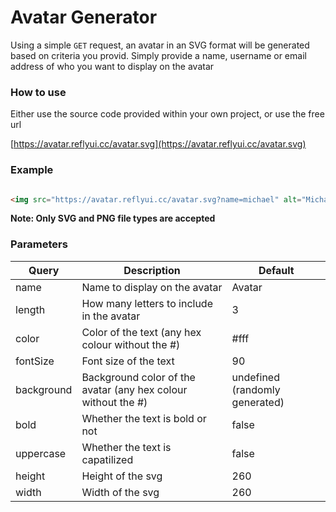 # Avatar Generator

Using a simple `GET` request, an avatar in an SVG format will be generated based on criteria you provid. Simply provide a name, username or email address of who you want to display on the avatar

### How to use

Either use the source code provided within your own project, or use the free url 

[https://avatar.reflyui.cc/avatar.svg](https://avatar.reflyui.cc/avatar.svg)
    
### Example

```html

<img src="https://avatar.reflyui.cc/avatar.svg?name=michael" alt="Michael">

```

**Note: Only SVG and PNG file types are accepted**

### Parameters

Query | Description | Default
----- | ----------- | -------
name | Name to display on the avatar | Avatar
length | How many letters to include in the avatar | 3
color | Color of the text (any hex colour without the #) | #fff
fontSize | Font size of the text | 90
background | Background color of the avatar (any hex colour without the #) | undefined (randomly generated)
bold | Whether the text is bold or not | false
uppercase | Whether the text is capatilized | false
height | Height of the svg | 260
width | Width of the svg | 260
